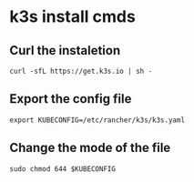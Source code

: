 # k3s install cmds

## Curl the instaletion
```
curl -sfL https://get.k3s.io | sh -
```

## Export the config file
```
export KUBECONFIG=/etc/rancher/k3s/k3s.yaml
```

## Change the mode of the file 
```
sudo chmod 644 $KUBECONFIG
```
